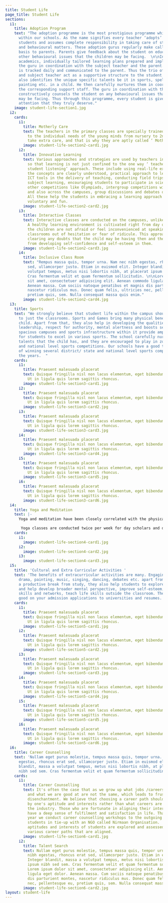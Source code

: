 ```yaml
---
title: Student Life
page_title: Student Life
sections:
  i1:
    title: Adoption Program
    text: "The adoption programme is the most prestigious programme which we implement
      within our schools. As the name signifies every teacher ‘adopts’ around 15-20
      students and assumes complete responsibility in taking care of students in academic
      and behavioural matters. These adoption gurus regularly make calls on a fortnightly
      basis to parents. Parents give feedback about the student on educational and
      other behavioural issues that the children may be facing.  \n\nIn the area of
      academics, individually tailored learning plans prepared and implemented by
      the guru in coordination with the subject teacher and the parent. The progress
      is tracked daily and communicated to the parent. Thus the trio of guru, parent
      and subject teacher act as a supportive structure to the student.\n\nThe guru
      also identifies the unique specific talents be it in sports, spelling bee, dance,
      painting etc. in a child. He then carefully nurtures them in coordination with
      the corresponding support staff. The guru in coordination with the parent also
      constructively counsels the student on any behavioural issues that the child
      may be facing. Thus through this programme, every student is given the individual
      attention that they truly deserve."
    image: student-life-section1.jpg
  i2:
    cards:
      i1:
        title: Motherly Care
        text: The teachers in the primary classes are specially trained to be sensitive
          to the individual needs of the young minds from nursery to 2nd class. Teachers
          take extra care, and that is why they are aptly called ‘ Mother teachers’.
        image: student-life-section2-card1.jpg
      i2:
        title: Innovative Learning
        text: Various approaches and strategies are used by teachers in our schools
          so that learning is not just confined to the one way ‘ teacher teaching-
          student listening’ approach. These include using real-life examples so that
          the concepts are clearly understood, practical approach to learning, using
          ICT tools in the delivery of teaching, conducting field trips related to
          subject learning, encouraging students to participate in science fairs and
          other competitions like Olympiads, intergroup competitions within the class
          and also across the campuses, group discussions and debates on issues etc.
          All these help the students in embracing a learning approach which is innovative,
          voluntary and fun.
        image: student-life-section2-card2.jpg
      i3:
        title: Interactive Classes
        text: Interactive classes are conducted on the campuses, unlike other schools.
          A healthy learning environment is cultivated right from day one in which
          the children are not afraid or feel inconvenienced at speaking up in the
          classrooms out of hesitation or fear of ridicule. This approach helps in
          clearing any doubts that the child may be having then and there itself apart
          from developing self-confidence and self-esteem in them.
        image: student-life-section2-card3.jpg
      i4:
        title: Inclusive Class Room
        text: "Rempus massa quis, tempor urna. Nam nec nibh egestas, rhoncus erat
          sed, ullamcorper justo. Etiam in euismod elit. Integer blandit, massa a
          volutpat tempus, metus nisi lobortis nibh, at placerat ipsum nibh sed sem.
          Cras fermentum velit et quam fermentum sollicitudin. \n\nLorem ipsum dolor
          sit amet, consectetuer adipiscing elit. Aenean commodo ligula eget dolor.
          Aenean massa. Cum sociis natoque penatibus et magnis dis parturient montes,
          nascetur ridiculus mus. Donec quam felis, ultricies nec, pellentesque eu,
          pretium quis, sem. Nulla consequat massa quis enim."
        image: student-life-section2-card4.jpg
  i3:
    title: Sports
    text: "We strongly believe that student life within the campus should not be confined
      to just the classrooms. Sports and Games bring many physical benefits to the
      child. Apart from that, they also help in developing the qualities of team spirit,
      leadership, respect for authority, mental alertness and boosts self-confidence.\n\nOur
      spacious campuses and sports infrastructure within it provide ample opportunities
      for students to excel in various sports. The school carefully nurtures any unique
      talents that the child has, and they are encouraged to play in zonal/district/state
      and national level sports competitions. Our schools have a good track record
      of winning several district/ state and national level sports competitions over
      the years.  "
    cards:
      i1:
        title: Praesent malesuada placerat
        text: Quisque fringilla nisl non lacus elementum, eget bibendum orci ornare.
          Ut in ligula quis lorem sagittis rhoncus.
        image: student-life-section3-card1.jpg
      i2:
        title: Praesent malesuada placerat
        text: Quisque fringilla nisl non lacus elementum, eget bibendum orci ornare.
          Ut in ligula quis lorem sagittis rhoncus.
        image: student-life-section3-card2.jpg
      i3:
        title: Praesent malesuada placerat
        text: Quisque fringilla nisl non lacus elementum, eget bibendum orci ornare.
          Ut in ligula quis lorem sagittis rhoncus.
        image: student-life-section3-card3.jpg
      i4:
        title: Praesent malesuada placerat
        text: Quisque fringilla nisl non lacus elementum, eget bibendum orci ornare.
          Ut in ligula quis lorem sagittis rhoncus.
        image: student-life-section3-card4.jpg
      i5:
        title: Praesent malesuada placerat
        text: Quisque fringilla nisl non lacus elementum, eget bibendum orci ornare.
          Ut in ligula quis lorem sagittis rhoncus.
        image: student-life-section3-card5.jpg
      i6:
        title: Praesent malesuada placerat
        text: Quisque fringilla nisl non lacus elementum, eget bibendum orci ornare.
          Ut in ligula quis lorem sagittis rhoncus.
        image: student-life-section3-card6.jpg
  i4:
    title: Yoga and Meditation
    text: |-
      Yoga and meditation have been closely correlated with the physical, mental and spiritual development of an individual. That is why we have included both these in our daily campus routines. Every day in the morning, there is a short 10-minute meditation session done by all the children and staff in the classroom.

       Yoga classes are conducted twice per week for day scholars and daily in the morning for residential students. Apart from this, we also do summer yoga camps every year at the Bachupally campus.
    cards:
      i1:
        image: student-life-section4-card1.jpg
      i2:
        image: student-life-section4-card2.jpg
      i3:
        image: student-life-section4-card3.jpg
  i5:
    title: 'Cultural and Extra Curricular Activities '
    text: 'The benefits of extracurricular activities are many. Engaging in sports,
      drama, painting, music, singing, dancing, debates etc. apart from providing
      a productive break from study, they also help students to explore their interests
      and help develop broader mental perspective, improve self-esteem, improve social
      skills and networks, teach life skills outside the classroom. They also look
      good on your admission applications to universities and resumes. '
    cards:
      i1:
        title: Praesent malesuada placerat
        text: Quisque fringilla nisl non lacus elementum, eget bibendum orci ornare.
          Ut in ligula quis lorem sagittis rhoncus.
        image: student-life-section5-card1.jpg
      i2:
        title: Praesent malesuada placerat
        text: Quisque fringilla nisl non lacus elementum, eget bibendum orci ornare.
          Ut in ligula quis lorem sagittis rhoncus.
        image: student-life-section5-card2.jpg
      i3:
        title: Praesent malesuada placerat
        text: Quisque fringilla nisl non lacus elementum, eget bibendum orci ornare.
          Ut in ligula quis lorem sagittis rhoncus.
        image: student-life-section5-card3.jpg
      i4:
        title: Praesent malesuada placerat
        text: Quisque fringilla nisl non lacus elementum, eget bibendum orci ornare.
          Ut in ligula quis lorem sagittis rhoncus.
        image: student-life-section5-card4.jpg
      i5:
        title: Praesent malesuada placerat
        text: Quisque fringilla nisl non lacus elementum, eget bibendum orci ornare.
          Ut in ligula quis lorem sagittis rhoncus.
        image: student-life-section5-card5.jpg
      i6:
        title: Praesent malesuada placerat
        text: Quisque fringilla nisl non lacus elementum, eget bibendum orci ornare.
          Ut in ligula quis lorem sagittis rhoncus.
        image: student-life-section5-card6.jpg
  i6:
    title: Career Counselling
    text: 'Nullam eget purus molestie, tempus massa quis, tempor urna. Nam nec nibh
      egestas, rhoncus erat sed, ullamcorper justo. Etiam in euismod elit. Integer
      blandit, massa a volutpat tempus, metus nisi lobortis nibh, at placerat ipsum
      nibh sed sem. Cras fermentum velit et quam fermentum sollicitudin. '
    cards:
      i1:
        title: Career Counselling
        text: It's often the case that as we grow up what jobs /careers we are in
          and what we are good at are not the same, which leads to frustration and
          disenchantment. We believe that choosing a career path should be determined
          by one's aptitude and interests rather than what careers are ticking in
          the industry. Those who are fortunate in aligning their interests and vocations
          have a deep sense of fulfilment and satisfaction in life. That's why every
          year we conduct career counselling workshops to the outgoing 10th class
          students in tie-up with an NGO called Nirmaan Organisation.  Wherein the
          aptitudes and interests of students are explored and assessed, and we suggest
          various career paths that are aligned.
        image: student-life-section6-card1.jpg
      i2:
        title: Talent Search
        text: Nullam eget purus molestie, tempus massa quis, tempor urna. Nam nec
          nibh egestas, rhoncus erat sed, ullamcorper justo. Etiam in euismod elit.
          Integer blandit, massa a volutpat tempus, metus nisi lobortis nibh, at placerat
          ipsum nibh sed sem. Cras fermentum velit et quam fermentum sollicitudin.
          Lorem ipsum dolor sit amet, consectetuer adipiscing elit. Aenean commodo
          ligula eget dolor. Aenean massa. Cum sociis natoque penatibus et magnis
          dis parturient montes, nascetur ridiculus mus. Donec quam felis, ultricies
          nec, pellentesque eu, pretium quis, sem. Nulla consequat massa quis enim.
        image: student-life-section6-card2.jpg
layout: student-life
---
```


